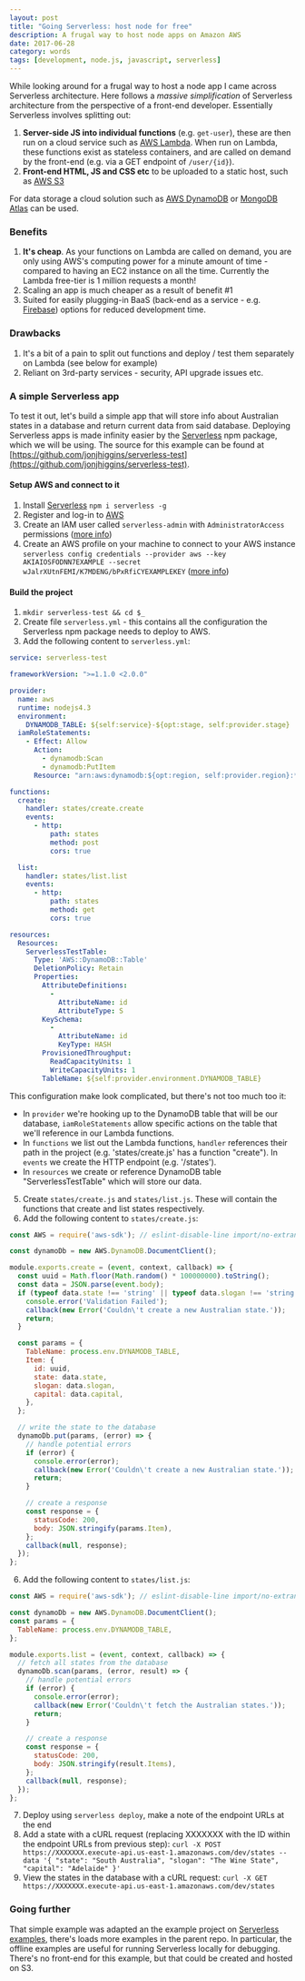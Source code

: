 ```yaml
---
layout: post
title: "Going Serverless: host node for free"
description: A frugal way to host node apps on Amazon AWS
date: 2017-06-28
category: words
tags: [development, node.js, javascript, serverless]
---
```


While looking around for a frugal way to host a node app I came across Serverless architecture. Here follows a _massive simplification_ of Serverless architecture from the perspective of a front-end developer. Essentially Serverless involves splitting out:

1.  **Server-side JS into individual functions** (e.g. `get-user`), these are then run on a cloud service such as [AWS Lambda](https://aws.amazon.com/lambda/details/). When run on Lambda, these functions exist as stateless containers, and are called on demand by the front-end (e.g. via a GET endpoint of `/user/{id}`).
2.  **Front-end HTML, JS and CSS etc** to be uploaded to a static host, such as [AWS S3](https://aws.amazon.com/s3/)

For data storage a cloud solution such as [AWS DynamoDB](https://aws.amazon.com/dynamodb/) or [MongoDB Atlas](https://www.mongodb.com/cloud) can be used.

### Benefits

1.  **It's cheap**. As your functions on Lambda are called on demand, you are only using AWS's computing power for a minute amount of time - compared to having an EC2 instance on all the time. Currently the Lambda free-tier is 1 million requests a month!
2.  Scaling an app is much cheaper as a result of benefit #1
3.  Suited for easily plugging-in BaaS (back-end as a service - e.g. [Firebase](https://firebase.google.com/)) options for reduced development time.

### Drawbacks

1.  It's a bit of a pain to split out functions and deploy / test them separately on Lambda (see below for example)
2.  Reliant on 3rd-party services - security, API upgrade issues etc.

### A simple Serverless app

To test it out, let's build a simple app that will store info about Australian states in a database and return current data from said database. Deploying Serverless apps is made infinity easier by the [Serverless](https://serverless.com) npm package, which we will be using. The source for this example can be found at [https://github.com/jonjhiggins/serverless-test](https://github.com/jonjhiggins/serverless-test).

#### Setup AWS and connect to it

1.  Install [Serverless](https://serverless.com) `npm i serverless -g`
2.  Register and log-in to [AWS](https://aws.amazon.com)
3.  Create an IAM user called `serverless-admin` with `AdministratorAccess` permissions ([more info](https://serverless.com/framework/docs/providers/aws/guide/credentials/))
4.  Create an AWS profile on your machine to connect to your AWS instance `serverless config credentials --provider aws --key AKIAIOSFODNN7EXAMPLE --secret wJalrXUtnFEMI/K7MDENG/bPxRfiCYEXAMPLEKEY` ([more info](https://serverless.com/framework/docs/providers/aws/guide/credentials/))

#### Build the project

1.  `mkdir serverless-test && cd $_`
2.  Create file `serverless.yml` - this contains all the configuration the Serverless npm package needs to deploy to AWS.
3.  Add the following content to `serverless.yml`:

```yaml
service: serverless-test

frameworkVersion: ">=1.1.0 <2.0.0"

provider:
  name: aws
  runtime: nodejs4.3
  environment:
    DYNAMODB_TABLE: ${self:service}-${opt:stage, self:provider.stage}
  iamRoleStatements:
    - Effect: Allow
      Action:
        - dynamodb:Scan
        - dynamodb:PutItem
      Resource: "arn:aws:dynamodb:${opt:region, self:provider.region}:*:table/${self:provider.environment.DYNAMODB_TABLE}"

functions:
  create:
    handler: states/create.create
    events:
      - http:
          path: states
          method: post
          cors: true

  list:
    handler: states/list.list
    events:
      - http:
          path: states
          method: get
          cors: true

resources:
  Resources:
    ServerlessTestTable:
      Type: 'AWS::DynamoDB::Table'
      DeletionPolicy: Retain
      Properties:
        AttributeDefinitions:
          -
            AttributeName: id
            AttributeType: S
        KeySchema:
          -
            AttributeName: id
            KeyType: HASH
        ProvisionedThroughput:
          ReadCapacityUnits: 1
          WriteCapacityUnits: 1
        TableName: ${self:provider.environment.DYNAMODB_TABLE}
```

This configuration make look complicated, but there's not too much too it:

* In `provider` we're hooking up to the DynamoDB table that will be our database, `iamRoleStatements` allow specific actions on the table that we'll reference in our Lambda functions.
* In `functions` we list out the Lambda functions, `handler` references their path in the project (e.g. 'states/create.js' has a function "create"). In `events` we create the HTTP endpoint (e.g. '/states').
* In `resources` we create or reference DynamoDB table "ServerlessTestTable" which will store our data.

5.  Create `states/create.js` and `states/list.js`. These will contain the functions that create and list states respectively.
6.  Add the following content to `states/create.js`:

```javascript
const AWS = require('aws-sdk'); // eslint-disable-line import/no-extraneous-dependencies

const dynamoDb = new AWS.DynamoDB.DocumentClient();

module.exports.create = (event, context, callback) => {
  const uuid = Math.floor(Math.random() * 100000000).toString();
  const data = JSON.parse(event.body);
  if (typeof data.state !== 'string' || typeof data.slogan !== 'string' || typeof data.capital !== 'string') {
    console.error('Validation Failed');
    callback(new Error('Couldn\'t create a new Australian state.'));
    return;
  }

  const params = {
    TableName: process.env.DYNAMODB_TABLE,
    Item: {
      id: uuid,
      state: data.state,
      slogan: data.slogan,
      capital: data.capital,
    },
  };

  // write the state to the database
  dynamoDb.put(params, (error) => {
    // handle potential errors
    if (error) {
      console.error(error);
      callback(new Error('Couldn\'t create a new Australian state.'));
      return;
    }

    // create a response
    const response = {
      statusCode: 200,
      body: JSON.stringify(params.Item),
    };
    callback(null, response);
  });
};
```

6.  Add the following content to `states/list.js`:

```javascript
const AWS = require('aws-sdk'); // eslint-disable-line import/no-extraneous-dependencies

const dynamoDb = new AWS.DynamoDB.DocumentClient();
const params = {
  TableName: process.env.DYNAMODB_TABLE,
};

module.exports.list = (event, context, callback) => {
  // fetch all states from the database
  dynamoDb.scan(params, (error, result) => {
    // handle potential errors
    if (error) {
      console.error(error);
      callback(new Error('Couldn\'t fetch the Australian states.'));
      return;
    }

    // create a response
    const response = {
      statusCode: 200,
      body: JSON.stringify(result.Items),
    };
    callback(null, response);
  });
};
```

7.  Deploy using `serverless deploy`, make a note of the endpoint URLs at the end
8.  Add a state with a cURL request (replacing XXXXXXX with the ID within the endpoint URLs from previous step): `curl -X POST https://XXXXXXX.execute-api.us-east-1.amazonaws.com/dev/states --data '{ "state": "South Australia", "slogan": "The Wine State", "capital": "Adelaide" }'`
9.  View the states in the database with a cURL request: `curl -X GET https://XXXXXXX.execute-api.us-east-1.amazonaws.com/dev/states`

### Going further

That simple example was adapted an the example project on [Serverless examples](https://github.com/serverless/examples/tree/master/aws-node-rest-api-with-dynamodb), there's loads more examples in the parent repo. In particular, the offline examples are useful for running Serverless locally for debugging. There's no front-end for this example, but that could be created and hosted on S3.
